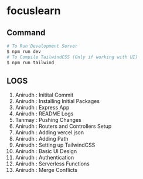# focuslearn






## Command

```bash
# To Run Development Server
$ npm run dev
# To Compile TailwindCSS (Only if working with UI)
$ npm run tailwind
```

## LOGS

01. Anirudh : Initital Commit
02. Anirudh : Installing Initial Packages
03. Anirudh : Express App
04. Anirudh : README Logs
05. Tanmay  : Pushing Changes
06. Anirudh : Routers and Controllers Setup
07. Anirudh : Adding vercel.json
08. Anirudh : Adding Path
09. Anirudh : Setting up TailwindCSS
10. Anirudh : Basic UI Design
11. Anirudh : Authentication
12. Anirudh : Serverless Functions
13. Anirudh : Merge Conflicts